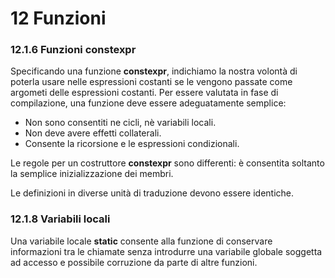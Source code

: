# 12 Funzioni

### 12.1.6 Funzioni constexpr

Specificando una funzione **constexpr**, indichiamo la nostra volontà di poterla usare nelle espressioni costanti se le vengono passate come argometi delle espressioni costanti.
Per essere valutata in fase di compilazione, una funzione deve essere adeguatamente semplice:
* Non sono consentiti ne cicli, nè variabili locali.
* Non deve avere effetti collaterali.
* Consente la ricorsione e le espressioni condizionali.

Le regole per un costruttore **constexpr** sono differenti: è consentita soltanto la semplice inizializzazione dei membri.

Le definizioni in diverse unità di traduzione devono essere identiche.

### 12.1.8 Variabili locali

Una variabile locale **static** consente alla funzione di conservare informazioni tra le chiamate senza introdurre una variabile globale soggetta ad accesso e possibile corruzione da parte di altre funzioni.